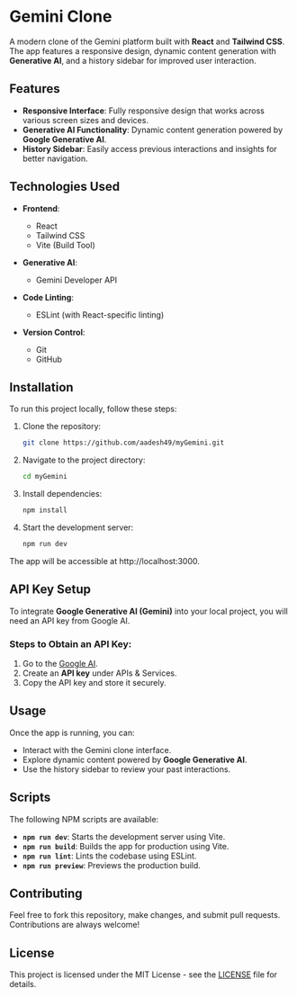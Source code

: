 # Gemini Clone

A modern clone of the Gemini platform built with **React** and **Tailwind CSS**. The app features a responsive design, dynamic content generation with **Generative AI**, and a history sidebar for improved user interaction.

## Features

- **Responsive Interface**: Fully responsive design that works across various screen sizes and devices.
- **Generative AI Functionality**: Dynamic content generation powered by **Google Generative AI**.
- **History Sidebar**: Easily access previous interactions and insights for better navigation.

## Technologies Used

- **Frontend**: 
  - React
  - Tailwind CSS
  - Vite (Build Tool)
- **Generative AI**:
  - Gemini Developer API

- **Code Linting**:
  - ESLint (with React-specific linting)
- **Version Control**:
  - Git
  - GitHub

## Installation

To run this project locally, follow these steps:

1. Clone the repository:
   ```bash
   git clone https://github.com/aadesh49/myGemini.git

2. Navigate to the project directory:

    ```bash
    cd myGemini

3. Install dependencies:
    ```bash
    npm install

4. Start the development server:

    ```bash
    npm run dev
The app will be accessible at http://localhost:3000.

## API Key Setup

To integrate **Google Generative AI (Gemini)** into your local project, you will need an API key from Google AI.

### Steps to Obtain an API Key:
1. Go to the [Google AI](https://ai.google.dev/gemini-api/docs).
2. Create an **API key** under APIs & Services.
3. Copy the API key and store it securely.

## Usage

Once the app is running, you can:

- Interact with the Gemini clone interface.
- Explore dynamic content powered by **Google Generative AI**.
- Use the history sidebar to review your past interactions.

## Scripts

The following NPM scripts are available:

- **`npm run dev`**: Starts the development server using Vite.
- **`npm run build`**: Builds the app for production using Vite.
- **`npm run lint`**: Lints the codebase using ESLint.
- **`npm run preview`**: Previews the production build.

## Contributing

Feel free to fork this repository, make changes, and submit pull requests. Contributions are always welcome!

## License

This project is licensed under the MIT License - see the [LICENSE](LICENSE) file for details.